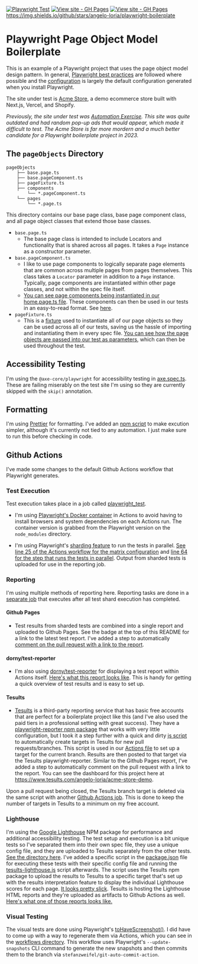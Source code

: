 [![Playwright Test](https://github.com/angelo-loria/playwright-boilerplate/actions/workflows/playwright-shard.yml/badge.svg?branch=main)](https://github.com/angelo-loria/playwright-boilerplate/actions/workflows/playwright-shard.yml)
[![View site - GH Pages](https://img.shields.io/badge/View_Latest_Test_Report-Github_Pages-9F2B68)](https://angelo-loria.github.io/playwright-boilerplate/)
[![View site - GH Pages](https://img.shields.io/badge/View_Dashboard-Tesults-398cdb)](https://www.tesults.com/angelo-loria/acme-store-demo)
https://img.shields.io/github/stars/angelo-loria/playwright-boilerplate



# Playwright Page Object Model Boilerplate

This is an example of a Playwright project that uses the page object model design pattern. In general, [Playwright best practices](https://playwright.dev/docs/best-practices) are followed where possible and the [configuration](https://github.com/angelo-loria/playwright-boilerplate/blob/main/playwright.config.ts) is largely the default configuration generated when you install Playwright. 

The site under test is [Acme Store](https://demo.vercel.store/), a demo ecommerce store built with Next.js, Vercel, and Shopify. 

*Previously, the site under test was [Automation Exercise](https://www.automationexercise.com/). This site was quite outdated and had random pop-up ads that would appear, which made it difficult to test. The Acme Store is far more mordern and a much better candidate for a Playwright boilerplate project in 2023.*

## The `pageObjects` Directory
    pageObjects
        ├── base.page.ts
        ├── base.pageComponent.ts
        ├── pageFixture.ts
        ├── components
            └── *.pageComponent.ts
        └── pages
            └── *.page.ts

This directory contains our base page class, base page component class, and all page object classes that extend those base classes.

* `base.page.ts`
    * The base page class is intended to include Locators and functionality that is shared across all pages. It takes a `Page` instance as a constructor parameter. 
* `base.pageComponent.ts`
    * I like to use page components to logically separate page elements that are common across multiple pages from pages themselves. This class takes a `Locator` parameter in addition to a `Page` instance. Typically, page components are instantiated within other page classes, and not within the spec file itself. 
    * [You can see page components being instantiated in our home.page.ts file](https://github.com/angelo-loria/playwright-boilerplate/blob/main/pageObjects/pages/home.page.ts#L7). These components can then be used in our tests in an easy-to-read format. See [here](https://github.com/angelo-loria/playwright-boilerplate/blob/main/tests/e2e/productSearch.spec.ts#L9).
* `pageFixture.ts`
    * This is a [fixture](https://playwright.dev/docs/test-fixtures) used to instantiate all of our page objects so they can be used across all of our tests, saving us the hassle of importing and instantiating them in every spec file. [You can see how the page objects are passed into our test as parameters](https://github.com/angelo-loria/playwright-boilerplate/blob/main/tests/e2e/productSearch.spec.ts#L4), which can then be used throughout the test.

## Accessibility Testing
I'm using the `@axe-core/playwright` for accessibility testing in [axe.spec.ts](https://github.com/angelo-loria/playwright-boilerplate/blob/main/tests/accessibility/axe.spec.ts). These are failing miserably on the test site I'm using so they are currently skipped with the `skip()` annotation.

## Formatting
I'm using [Prettier](https://prettier.io/) for formatting. I've added an [npm script](https://github.com/angelo-loria/playwright-boilerplate/blob/main/package.json#L7) to make excution simpler, although it's currently not tied to any automation. I just make sure to run this before checking in code.

## Github Actions
I've made some changes to the default Github Actions workflow that Playwright generates.

### Test Execution
Test execution takes place in a job called [playwright_test](https://github.com/angelo-loria/playwright-boilerplate/blob/main/.github/workflows/playwright-shard.yml#L21).

* I'm using [Playwright's Docker container](https://playwright.dev/docs/ci-intro#via-containers) in Actions to avoid having to install browsers and system dependencies on each Actions run. The container version is grabbed from the Playwright version on the `node_modules` directory.

* I'm using Playwright's [sharding feature](https://playwright.dev/docs/test-shardinghttps://playwright.dev/docs/test-sharding) to run the tests in parallel. [See line 25 of the Actions workflow for the matrix configuration](https://github.com/angelo-loria/playwright-boilerplate/blob/main/.github/workflows/playwright-shard.yml#L25) and [line 64 for the step that runs the tests in parallel](https://github.com/angelo-loria/playwright-boilerplate/blob/main/.github/workflows/playwright-shard.yml#L64). Output from sharded tests is uploaded for use in the reporting job. 

### Reporting
I'm using multiple methods of reporting here. Reporting tasks are done in a [separate job](https://github.com/angelo-loria/playwright-boilerplate/blob/main/.github/workflows/playwright-shard.yml#L84) that executes after all test shard execution has completed. 

#### Github Pages
* Test results from sharded tests are combined into a single report and uploaded to Github Pages. See the badge at the top of this README for a link to the latest test report. I've added a step to automatically [comment on the pull request with a link to the report](https://github.com/angelo-loria/playwright-boilerplate/pull/11#issuecomment-1792545629).

#### dorny/test-reporter
* I'm also using [dorny/test-reporter](https://github.com/dorny/test-reporter) for displaying a test report within Actions itself. [Here's what this report looks like](https://github.com/angelo-loria/playwright-boilerplate/actions/runs/6747111338/job/18342580846). This is handy for getting a quick overview of test results and is easy to set up.

#### Tesults

* [Tesults](https://www.tesults.com/) is a third-party reporting service that has basic free accounts that are perfect for a boilerplate project like this (and I've also used the paid tiers in a professional setting with great success). They have a [playwright-reporter npm package](https://www.tesults.com/docs/playwright) that works with very little configuration, but I took it a step further with a quick and dirty [js script](https://github.com/angelo-loria/playwright-boilerplate/blob/main/feat/acme-store-refactor/.scripts/create-delete-branch-target.js) to automatically create targets in Tesults for new pull requests/branches. This script is used in our [Actions file](https://github.com/angelo-loria/playwright-boilerplate/blob/main/.github/workflows/playwright-shard.yml#L45) to set up a target for the current branch. Results are then posted to that target via the Tesults playwright-reporter. Similar to the Github Pages report, I've added a step to automatically comment on the pull request with a link to the report. You can see the dashboard for this project here at https://www.tesults.com/angelo-loria/acme-store-demo.

Upon a pull request being closed, the Tesults branch target is deleted via the same script with another [Github Actions job](https://github.com/angelo-loria/playwright-boilerplate/blob/main/feat/acme-store-refactor/.github/workflows/delete-tesults-target.yml). This is done to keep the number of targets in Tesults to a minimum on my free account. 

### Lighthouse
I'm using the [Google Lighthouse](https://developers.google.com/web/tools/lighthouse) NPM package for performance and additional accessibility testing. The test setup and execution is a bit unique tests so I've separated them into their own spec file, they use a unique config file, and they are uploaded to Tesults separately from the other tests. [See the directory here](https://github.com/angelo-loria/playwright-boilerplate/tree/main/tests/lighthouse). I've added a specific script in the [package.json](https://github.com/angelo-loria/playwright-boilerplate/blob/main/package.json) file for executing these tests with their specific config file and running the [tesults-lighthouse.js](https://github.com/angelo-loria/playwright-boilerplate/blob/main/.scripts/tesults-lighthouse.js) script afterwards. The script uses the Tesults npm package to upload the results to Tesults to a specific target that's set up with the results interpretation feature to display the individual Lighthouse scores for each page. [It looks pretty slick](https://www.tesults.com/angelo-loria/acme-store-demo/lighthouse). Tesults is hosting the Lighthouse HTML reports and they're uploaded as artifacts to Github Actions as well. [Here's what one of those reports looks like.](https://www.tesults.com/results/files/pdl30/48242328-a7eb-4ab4-8065-3a3686634e5c-1701748288944-1701750294894-0/0/about.html)

### Visual Testing
The visual tests are done using Playwright's [toHaveScreenshot()](https://playwright.dev/docs/test-snapshots). I did have to come up with a way to regenerate them via Actions, which you can see in the [workflows directory](https://github.com/angelo-loria/playwright-boilerplate/blob/main/.github/workflows/update-snapshot.yml). This workflow uses Playwright's `--update-snapshots` CLI command to generate the new snapshots and then commits them to the branch via `stefanzweifel/git-auto-commit-action`.
